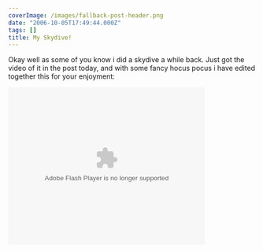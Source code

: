 ```yaml
---
coverImage: /images/fallback-post-header.png
date: "2006-10-05T17:49:44.000Z"
tags: []
title: My Skydive!
---
```


Okay well as some of you know i did a skydive a while back. Just got the video of it in the post today, and with some fancy hocus pocus i have edited together this for your enjoyment:

<!-- more -->

<embed width="400" height="320" menu="true" loop="true" play="true" src="/wp-content/uploads/Flash/skydive/flvplayer.swf" pluginspage="https://www.macromedia.com/go/getflashplayer" type="application/x-shockwave-flash"></embed>

